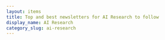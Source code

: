 ```yaml
---
layout: items
title: Top and best newsletters for AI Research to follow
display_name: AI Research
category_slug: ai-research
---
```

